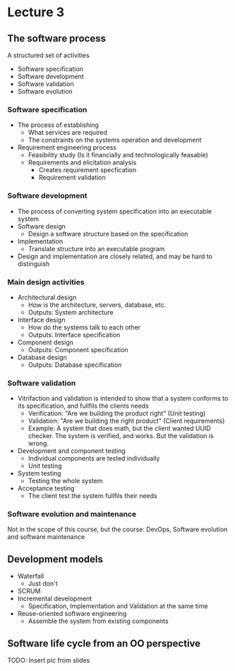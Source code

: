 

# Lecture 3

## The software process

A structured set of activities

- Software specification
- Software development
- Software validation
- Software evolution

### Software specification

+ The process of establishing
  + What services are required
  + The constraints on the systems operation and development
+ Requirement engineering process
  + Feasibility study (Is it financially and technologically feasable)
  + Requirements and elicitation analysis
    + Creates requirement specfication
    + Requirement validation



### Software development

- The process of converting system specification into an executable system
- Software design
  - Design a software structure based on the specification
- Implementation
  - Translate structure into an executable program
- Design and implementation are closely related, and may be hard to distinguish



### Main design activities

- Architectural design
  - How is the architecture, servers, database, etc.
  - Outputs: System architecture
- Interface design
  - How do the systems talk to each other
  - Outputs: Interface specification
- Component design
  - Outputs: Component specification
- Database design
  - Outputs: Database specification



### Software validation

- Vitrifaction and validation is intended to show that a system conforms to its specification, and fullfils the clients needs
  - Verification: "Are we building the product right" (Unit testing)
  - Validation: "Are we building the right product" (Client requirements)
  - Example: A system that does math, but the client wanted UUID checker. The system is verified, and works. But the validation is wrong.
- Development and component testing
  - Individual components are tested individually
  - Unit testing
- System testing
  - Testing the whole system
- Acceptance testing
  - The client test the system fullfils their needs



### Software evolution and maintenance

Not in the scope of this course, but the course: DevOps, Software evolution and software maintenance



## Development models

- Waterfall
  - Just don't
- SCRUM
- Incremental development
  - Specification, Implementation and Validation at the same time
- Reuse-oriented software engineering
  - Assemble the system from existing components



## Software life cycle from an OO perspective

TODO: Insert pic from slides